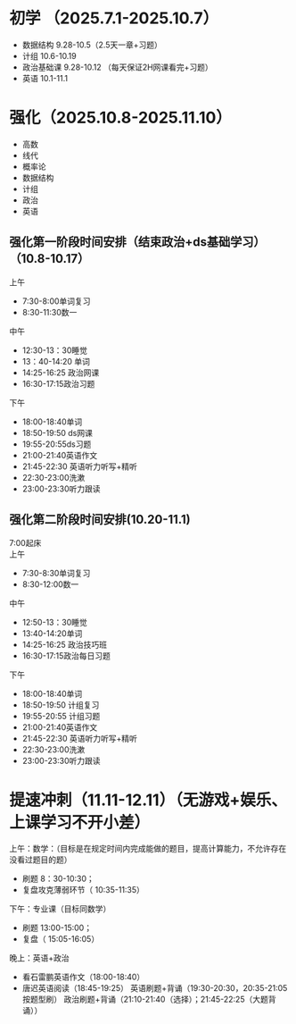 # 初学 （2025.7.1-2025.10.7）
* 数据结构 9.28-10.5（2.5天一章+习题）
* 计组 10.6-10.19
* 政治基础课 9.28-10.12 （每天保证2H网课看完+习题）
* 英语 10.1-11.1

# 强化（2025.10.8-2025.11.10）
* 高数 
* 线代 
* 概率论 
* 数据结构
* 计组
* 政治
* 英语

## 强化第一阶段时间安排（结束政治+ds基础学习）（10.8-10.17）
上午
* 7:30-8:00单词复习
* 8:30-11:30数一 <br>

中午
* 12:30-13：30睡觉
* 13：40-14:20 单词
* 14:25-16:25 政治网课
* 16:30-17:15政治习题 <br>

下午
* 18:00-18:40单词
* 18:50-19:50 ds网课
* 19:55-20:55ds习题
* 21:00-21:40英语作文
* 21:45-22:30 英语听力听写+精听
* 22:30-23:00洗漱
* 23:00-23:30听力跟读

## 强化第二阶段时间安排(10.20-11.1)
7:00起床<br>
上午
* 7:30-8:30单词复习
* 8:30-12:00数一 <br>

中午
* 12:50-13：30睡觉
* 13:40-14:20单词
* 14:25-16:25 政治技巧班
* 16:30-17:15政治每日习题 <br>

下午
* 18:00-18:40单词
* 18:50-19:50 计组复习
* 19:55-20:55 计组习题
* 21:00-21:40英语作文
* 21:45-22:30 英语听力听写+精听
* 22:30-23:00洗漱
* 23:00-23:30听力跟读

# 提速冲刺（11.11-12.11）（无游戏+娱乐、上课学习不开小差）
上午：数学：（目标是在规定时间内完成能做的题目，提高计算能力，不允许存在没看过题目的题）
* 刷题 8：30-10:30；
* 复盘攻克薄弱环节（ 10:35-11:35）

下午：专业课（目标同数学）
* 刷题 13:00-15:00；
* 复盘（ 15:05-16:05）

晚上：英语+政治
* 看石雷鹏英语作文（18:00-18:40）
* 唐迟英语阅读（18:45-19:25）
英语刷题+背诵（19:30-20:30，20:35-21:05按题型刷）
政治刷题+背诵（21:10-21:40（选择）；21:45-22:25（大题背诵））